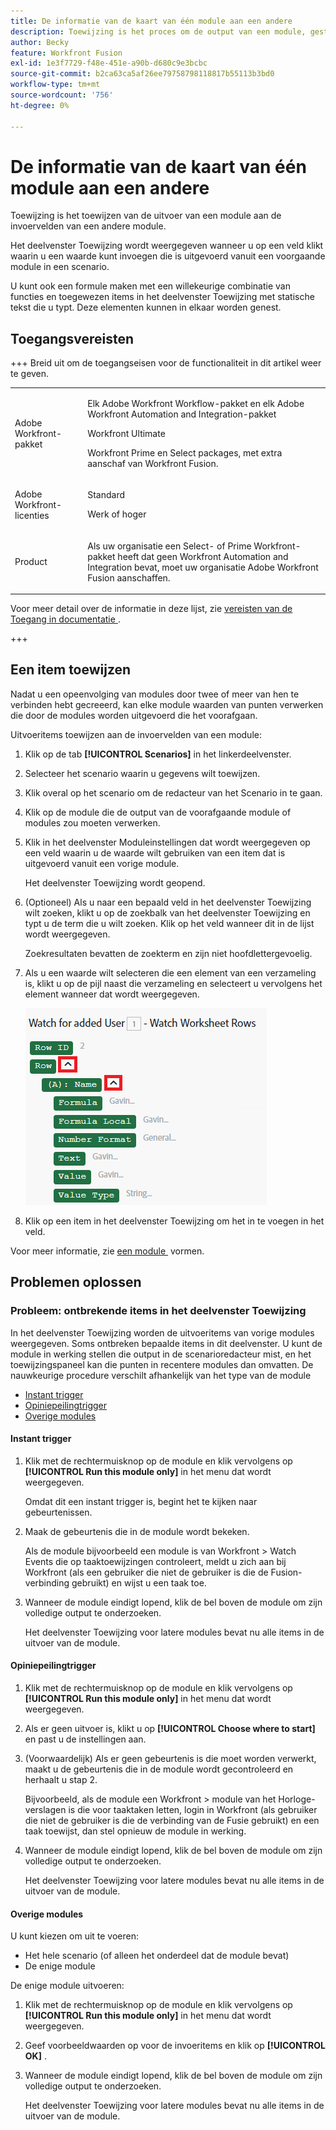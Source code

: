 ```yaml
---
title: De informatie van de kaart van één module aan een andere
description: Toewijzing is het proces om de output van een module, gestructureerd in punten, aan de inputgebieden van een andere module toe te wijzen.
author: Becky
feature: Workfront Fusion
exl-id: 1e3f7729-f48e-451e-a90b-d680c9e3bcbc
source-git-commit: b2ca63ca5af26ee79758798118817b55113b3bd0
workflow-type: tm+mt
source-wordcount: '756'
ht-degree: 0%

---
```


# De informatie van de kaart van één module aan een andere

Toewijzing is het toewijzen van de uitvoer van een module aan de invoervelden van een andere module.

Het deelvenster Toewijzing wordt weergegeven wanneer u op een veld klikt waarin u een waarde kunt invoegen die is uitgevoerd vanuit een voorgaande module in een scenario.

U kunt ook een formule maken met een willekeurige combinatie van functies en toegewezen items in het deelvenster Toewijzing met statische tekst die u typt. Deze elementen kunnen in elkaar worden genest.

## Toegangsvereisten

+++ Breid uit om de toegangseisen voor de functionaliteit in dit artikel weer te geven.

<table style="table-layout:auto">
 <col> 
 <col> 
 <tbody> 
  <tr> 
   <td role="rowheader">Adobe Workfront-pakket</td> 
   <td> <p>Elk Adobe Workfront Workflow-pakket en elk Adobe Workfront Automation and Integration-pakket</p><p>Workfront Ultimate</p><p>Workfront Prime en Select packages, met extra aanschaf van Workfront Fusion.</p> </td> 
  </tr> 
  <tr data-mc-conditions=""> 
   <td role="rowheader">Adobe Workfront-licenties</td> 
   <td> <p>Standard</p><p>Werk of hoger</p> </td> 
  </tr> 
  <tr> 
   <td role="rowheader">Product</td> 
   <td>
   <p>Als uw organisatie een Select- of Prime Workfront-pakket heeft dat geen Workfront Automation and Integration bevat, moet uw organisatie Adobe Workfront Fusion aanschaffen.</li></ul>
   </td> 
  </tr>
 </tbody> 
</table>

Voor meer detail over de informatie in deze lijst, zie [&#x200B; vereisten van de Toegang in documentatie &#x200B;](/help/workfront-fusion/references/licenses-and-roles/access-level-requirements-in-documentation.md).

+++

## Een item toewijzen

Nadat u een opeenvolging van modules door twee of meer van hen te verbinden hebt gecreeerd, kan elke module waarden van punten verwerken die door de modules worden uitgevoerd die het voorafgaan.

Uitvoeritems toewijzen aan de invoervelden van een module:

1. Klik op de tab **[!UICONTROL Scenarios]** in het linkerdeelvenster.
1. Selecteer het scenario waarin u gegevens wilt toewijzen.
1. Klik overal op het scenario om de redacteur van het Scenario in te gaan.
1. Klik op de module die de output van de voorafgaande module of modules zou moeten verwerken.
1. Klik in het deelvenster Moduleinstellingen dat wordt weergegeven op een veld waarin u de waarde wilt gebruiken van een item dat is uitgevoerd vanuit een vorige module.

   Het deelvenster Toewijzing wordt geopend.

1. (Optioneel) Als u naar een bepaald veld in het deelvenster Toewijzing wilt zoeken, klikt u op de zoekbalk van het deelvenster Toewijzing en typt u de term die u wilt zoeken. Klik op het veld wanneer dit in de lijst wordt weergegeven.

   Zoekresultaten bevatten de zoekterm en zijn niet hoofdlettergevoelig.
1. Als u een waarde wilt selecteren die een element van een verzameling is, klikt u op de pijl naast die verzameling en selecteert u vervolgens het element wanneer dat wordt weergegeven.

   ![&#x200B; element van de Inzameling &#x200B;](assets/collection-dropdown.png)

1. Klik op een item in het deelvenster Toewijzing om het in te voegen in het veld.

Voor meer informatie, zie [&#x200B; een module &#x200B;](/help/workfront-fusion/create-scenarios/add-modules/configure-a-modules-settings.md) vormen.


## Problemen oplossen

### Probleem: ontbrekende items in het deelvenster Toewijzing

In het deelvenster Toewijzing worden de uitvoeritems van vorige modules weergegeven. Soms ontbreken bepaalde items in dit deelvenster. U kunt de module in werking stellen die output in de scenarioredacteur mist, en het toewijzingspaneel kan die punten in recentere modules dan omvatten. De nauwkeurige procedure verschilt afhankelijk van het type van de module

* [Instant trigger](#instant-trigger)
* [Opiniepeilingtrigger](#polling-trigger)
* [Overige modules](#other-modules)

#### Instant trigger

1. Klik met de rechtermuisknop op de module en klik vervolgens op **[!UICONTROL Run this module only]** in het menu dat wordt weergegeven.

   Omdat dit een instant trigger is, begint het te kijken naar gebeurtenissen.

1. Maak de gebeurtenis die in de module wordt bekeken.

   Als de module bijvoorbeeld een module is van Workfront > Watch Events die op taaktoewijzingen controleert, meldt u zich aan bij Workfront (als een gebruiker die niet de gebruiker is die de Fusion-verbinding gebruikt) en wijst u een taak toe.

1. Wanneer de module eindigt lopend, klik de bel boven de module om zijn volledige output te onderzoeken.

   Het deelvenster Toewijzing voor latere modules bevat nu alle items in de uitvoer van de module.

#### Opiniepeilingtrigger

1. Klik met de rechtermuisknop op de module en klik vervolgens op **[!UICONTROL Run this module only]** in het menu dat wordt weergegeven.
1. Als er geen uitvoer is, klikt u op **[!UICONTROL Choose where to start]** en past u de instellingen aan.
1. (Voorwaardelijk) Als er geen gebeurtenis is die moet worden verwerkt, maakt u de gebeurtenis die in de module wordt gecontroleerd en herhaalt u stap 2.

   Bijvoorbeeld, als de module een Workfront > module van het Horloge- verslagen is die voor taaktaken letten, login in Workfront (als gebruiker die niet de gebruiker is die de verbinding van de Fusie gebruikt) en een taak toewijst, dan stel opnieuw de module in werking.

1. Wanneer de module eindigt lopend, klik de bel boven de module om zijn volledige output te onderzoeken.

   Het deelvenster Toewijzing voor latere modules bevat nu alle items in de uitvoer van de module.

#### Overige modules

U kunt kiezen om uit te voeren:

* Het hele scenario (of alleen het onderdeel dat de module bevat)
* De enige module

De enige module uitvoeren:

1. Klik met de rechtermuisknop op de module en klik vervolgens op **[!UICONTROL Run this module only]** in het menu dat wordt weergegeven.
1. Geef voorbeeldwaarden op voor de invoeritems en klik op **[!UICONTROL OK]** .
1. Wanneer de module eindigt lopend, klik de bel boven de module om zijn volledige output te onderzoeken.

   Het deelvenster Toewijzing voor latere modules bevat nu alle items in de uitvoer van de module.
